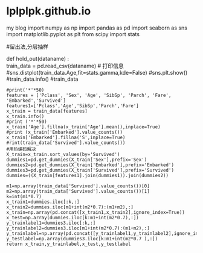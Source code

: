 # lplplpk.github.io
my blog
import numpy as np
import pandas as pd
import seaborn as sns
import matplotlib.pyplot as plt
from scipy import stats


#留出法,分层抽样
       
def hold_out(dataname) :   
    train_data = pd.read_csv(dataname)
    # 打印信息
    #sns.distplot(train_data.Age,fit=stats.gamma,kde=False)
    #sns.plt.show()
    #train_data.info()
    #train_data
    
    #print('*'*50)
    features = ['Pclass', 'Sex', 'Age', 'SibSp', 'Parch', 'Fare', 'Embarked','Survived']
    features1=['Pclass','Age','SibSp','Parch','Fare']
    x_train = train_data[features]
    x_train.info()
    #print ('*'*50)
    x_train['Age'].fillna(x_train['Age'].mean(),inplace=True)
    #print (x_train['Embarked'].value_counts())
    x_train['Embarked'].fillna('S',inplace=True)
    #rint(train_data['Survived'].value_counts())
    #用热编码解决
    X_train=x_train.sort_values(by='Survived')
    dummies1=pd.get_dummies(X_train['Sex'],prefix='Sex')
    dummies2=pd.get_dummies(X_train['Embarked'],prefix='Embarked')
    dummies3=pd.get_dummies(X_train['Survived'],prefix='Survived')
    dummies=((X_train[features1].join(dummies1)).join(dummies2))
 
    m1=np.array(train_data['Survived'].value_counts())[0]
    m2=np.array(train_data['Survived'].value_counts())[1]           
    k=int(m1*0.7)
    x_train1=dummies.iloc[:k,:]
    x_train2=dummies.iloc[m1+int(m2*0.7):(m1+m2),:]
    x_train=np.array(pd.concat([x_train1,x_train2],ignore_index=True))
    x_test=np.array(dummies.iloc[k:m1+int(m2*0.7),:])
    y_trainlabel1=dummies3.iloc[:k,:]
    y_trainlabel2=dummies3.iloc[m1+int(m2*0.7):(m1+m2),:]
    y_trainlabel=np.array(pd.concat([y_trainlabel1,y_trainlabel2],ignore_index=True))
    y_testlabel=np.array(dummies3.iloc[k:m1+int(m2*0.7 ),:])
    return x_train,y_trainlabel,x_test,y_testlabel
    
